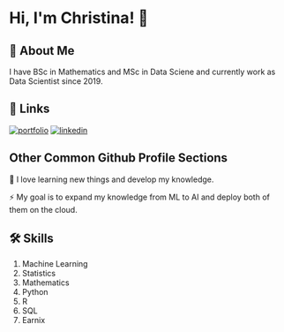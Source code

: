 # Hi, I'm Christina! 👋


## 🚀 About Me
I have BSc in Mathematics and MSc in Data Sciene and currently work as Data Scientist since 2019.


## 🔗 Links
[![portfolio](https://img.shields.io/badge/my_portfolio-000?style=for-the-badge&logo=ko-fi&logoColor=white)](https://github.com/Christinakatsiafa)
[![linkedin](https://img.shields.io/badge/linkedin-0A66C2?style=for-the-badge&logo=linkedin&logoColor=white)](https://www.linkedin.com/in/christina-katsiafa-1827b612b/)

## Other Common Github Profile Sections
🧠 I love learning new things and develop my knowledge.

⚡️ My goal is to expand my knowledge from ML to AI and deploy both of them on the cloud.


## 🛠 Skills
1.  Machine Learning
2.  Statistics
3.  Mathematics
4.  Python
5.  R
6.  SQL
7.  Earnix
